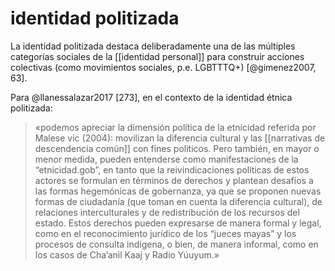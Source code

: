 # identidad politizada
La identidad politizada destaca deliberadamente una de las múltiples categorías sociales de la [[identidad personal]] para construir acciones colectivas (como movimientos sociales, p.e. LGBTTTQ+) [@gimenez2007, 63].

Para @llanessalazar2017 [273], en el contexto de la identidad étnica politizada:

>«podemos apreciar la dimensión política de la etnicidad referida por Malese vic (2004): movilizan la diferencia cultural y las [[narrativas de descendencia común]] con fines políticos. Pero también, en mayor o menor medida, pueden entenderse como manifestaciones de la “etnicidad.gob”, en tanto que la reivindicaciones políticas de estos actores se formulan en términos de derechos y plantean desafíos a las formas hegemónicas de gobernanza, ya que se proponen nuevas formas de ciudadanía (que toman en cuenta la diferencia cultural), de relaciones interculturales y de redistribución de los recursos del estado. Estos derechos pueden expresarse de manera formal y legal, como en el reconocimiento jurídico de los “jueces mayas” y los procesos de consulta indígena, o bien, de manera informal, como en los casos de Cha’anil Kaaj y Radio Yúuyum.»
